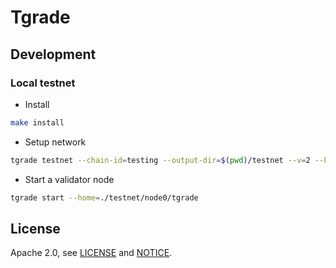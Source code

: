 # Tgrade


## Development

### Local testnet
* Install
```sh
make install
```
* Setup network
```sh
tgrade testnet --chain-id=testing --output-dir=$(pwd)/testnet --v=2 --keyring-backend=test --commit-timeout=1500ms --minimum-gas-prices=""
```
* Start a validator node
```sh
tgrade start --home=./testnet/node0/tgrade
```

## License

Apache 2.0, see [LICENSE](./LICENSE) and [NOTICE](./NOTICE).
